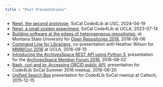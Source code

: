 ```yaml
---
title : "Past Presentations"
---
```


- [Newt, the second prototype](https://caltechlibrary.github.io/newt/presentation2/), SoCal Code4Lib at USC, 2024-04-19
- [Newt, a small system experiment](https://caltechlibrary.github.io/newt/presentation/), SoCal Code4Lib at UCLA, 2023-07-14
- [Building software at the edges of heterogeneous repositories](https://caltechlibrary.github.io/or2018-building-at-the-edges/), at Montana State University for [Open Repositories 2018](http://www.or2018.net/), 2018-06-06
- [Command Line for Librarians](https://caltechlibrary.github.io/command-line-for-librarians), co-presentation with Heather Wilson for [MMWCon 2016](https://mmwcon.org/sessions/21a) at UCLA, 2016-09-15
- [Introducing the ArchivesSpace REST API using Python 3](https://rsdoiel.github.io/archivesspace-api-workshop), presentation for the [ArchivesSpace Member Forum 2016](https://archivesspace.atlassian.net/wiki/display/ADC/ArchivesSpace+Member+Forum+2016), 2016-08-02
- [Bash, curl and jq: Accessing ORCID public API](https://rsdoiel.github.io/bash-curl-and-jq-presentation/), presentation for Code4Lib SoCal Summer 2016 meetup, 2016-06-20
- [Unified Search Box](http://caltechlibrary.github.io/unified-search-box/presentation.html) presentation for Code4Lib SoCal meetup at Caltech, 2015-12-15

